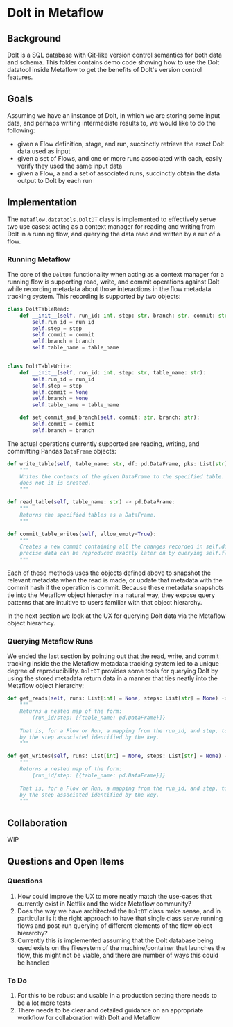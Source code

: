 # Dolt in Metaflow 

## Background 
Dolt is a SQL database with Git-like version control semantics for both data and schema. This folder contains demo code showing how to use the Dolt datatool inside Metaflow to get the benefits of Dolt's version control features.

## Goals
Assuming we have an instance of Dolt, in which we are storing some input data, and perhaps writing intermediate results to, we would like to do the following:
- given a Flow definition, stage, and run, succinctly retrieve the exact Dolt data used as input
- given a set of Flows, and one or more runs associated with each, easily verify they used the same input data
- given a Flow, a and a set of associated runs, succinctly obtain the data output to Dolt by each run

## Implementation
The `metaflow.datatools.DoltDT` class is implemented to effectively serve two use cases: acting as a context manager for reading and writing from Dolt in a running flow, and querying the data read and written by a run of a flow.

### Running Metaflow
The core of the `DoltDT` functionality when acting as a context manager for a running flow is supporting read, write, and commit operations against Dolt while recording metadata about those interactions in the flow metadata tracking system. This recording is supported by two objects:
```python
class DoltTableRead:
    def __init__(self, run_id: int, step: str, branch: str, commit: str, table_name: str):
        self.run_id = run_id
        self.step = step
        self.commit = commit
        self.branch = branch
        self.table_name = table_name


class DoltTableWrite:
    def __init__(self, run_id: int, step: str, table_name: str):
        self.run_id = run_id
        self.step = step
        self.commit = None
        self.branch = None
        self.table_name = table_name

    def set_commit_and_branch(self, commit: str, branch: str):
        self.commit = commit
        self.branch = branch
```

The actual operations currently supported are reading, writing, and committing Pandas `DataFrame` objects:
```python
def write_table(self, table_name: str, df: pd.DataFrame, pks: List[str]):
    """
    Writes the contents of the given DataFrame to the specified table. If the table exists it is updated, if it
    does not it is created.
    """

def read_table(self, table_name: str) -> pd.DataFrame:
    """
    Returns the specified tables as a DataFrame.
    """

def commit_table_writes(self, allow_empty=True):
    """
    Creates a new commit containing all the changes recorded in self.dolt_data.['table_writes'], meaning that the
    precise data can be reproduced exactly later on by querying self.flow_spec.
    """
```

Each of these methods uses the objects defined above to snapshot the relevant metadata when the read is made, or update that metadata with the commit hash if the operation is commit. Because these metadata snapshots tie into the Metaflow object hierachy in a natural way, they expose query patterns that are intuitive to users familiar with that object hierarchy. 

In the next section we look at the UX for querying Dolt data via the Metaflow object hierarhcy.

### Querying Metaflow Runs
We ended the last section by pointing out that the read, write, and commit tracking inside the the Metaflow metadata tracking system led to a unique degree of reproducibility. `DoltDT` provides some tools for querying Dolt by using the stored metadata return data in a manner that ties neatly into the Metaflow object hierarchy:
```python
def get_reads(self, runs: List[int] = None, steps: List[str] = None) -> Mapping[str, Mapping[str, pd.DataFrame]]:
    """
    Returns a nested map of the form:
        {run_id/step: [{table_name: pd.DataFrame}]}
        
    That is, for a Flow or Run, a mapping from the run_id, and step, to a list of table names and table data read
    by the step associated identified by the key.
    """

def get_writes(self, runs: List[int] = None, steps: List[str] = None) -> Mapping[str, Mapping[str, pd.DataFrame]]:
    """
    Returns a nested map of the form:
        {run_id/step: [{table_name: pd.DataFrame}]}
        
    That is, for a Flow or Run, a mapping from the run_id, and step, to a list of table names and table data written
    by the step associated identified by the key.
    """

```

## Collaboration
WIP

## Questions and Open Items

### Questions
1. How could improve the UX to more neatly match the use-cases that currently exist in Netflix and the wider Metaflow community?
2. Does the way we have architected the `DoltDT` class make sense, and in particular is it the right approach to have that single class serve running flows and post-run querying of different elements of the flow object hierarchy?
3. Currently this is implemented assuming that the Dolt database being used exists on the filesystem of the machine/container that launches the flow, this might not be viable, and there are number of ways this could be handled

### To Do
1. For this to be robust and usable in a production setting there needs to be a lot more tests
2. There needs to be clear and detailed guidance on an appropriate workflow for collaboration with Dolt and Metaflow